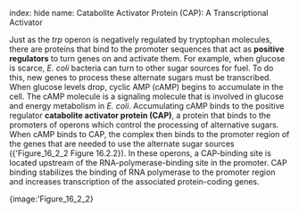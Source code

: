 index: hide
name: Catabolite Activator Protein (CAP): A Transcriptional Activator

Just as the  *trp* operon is negatively regulated by tryptophan molecules, there are proteins that bind to the promoter sequences that act as  **positive regulators** to turn genes on and activate them. For example, when glucose is scarce,  *E. coli* bacteria can turn to other sugar sources for fuel. To do this, new genes to process these alternate sugars must be transcribed. When glucose levels drop, cyclic AMP (cAMP) begins to accumulate in the cell. The cAMP molecule is a signaling molecule that is involved in glucose and energy metabolism in  *E. coli*. Accumulating cAMP binds to the positive regulator  **catabolite activator protein (CAP)**, a protein that binds to the promoters of operons which control the processing of alternative sugars. When cAMP binds to CAP, the complex then binds to the promoter region of the genes that are needed to use the alternate sugar sources ({'Figure_16_2_2 Figure 16.2.2}). In these operons, a CAP-binding site is located upstream of the RNA-polymerase-binding site in the promoter. CAP binding stabilizes the binding of RNA polymerase to the promoter region and increases transcription of the associated protein-coding genes.


{image:'Figure_16_2_2}
        

